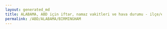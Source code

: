 ```yaml
---
layout: generated_md
title: ALABAMA, ABD için iftar, namaz vakitleri ve hava durumu - ilçe/eyalet seç
permalink: /ABD/ALABAMA/BIRMINGHAM
---
```


<script type="text/javascript">
  var country = ABD;
  var city = ALABAMA;
  var state = BIRMINGHAM;
  var lat = 72;
  var lon = 21;
</script>
